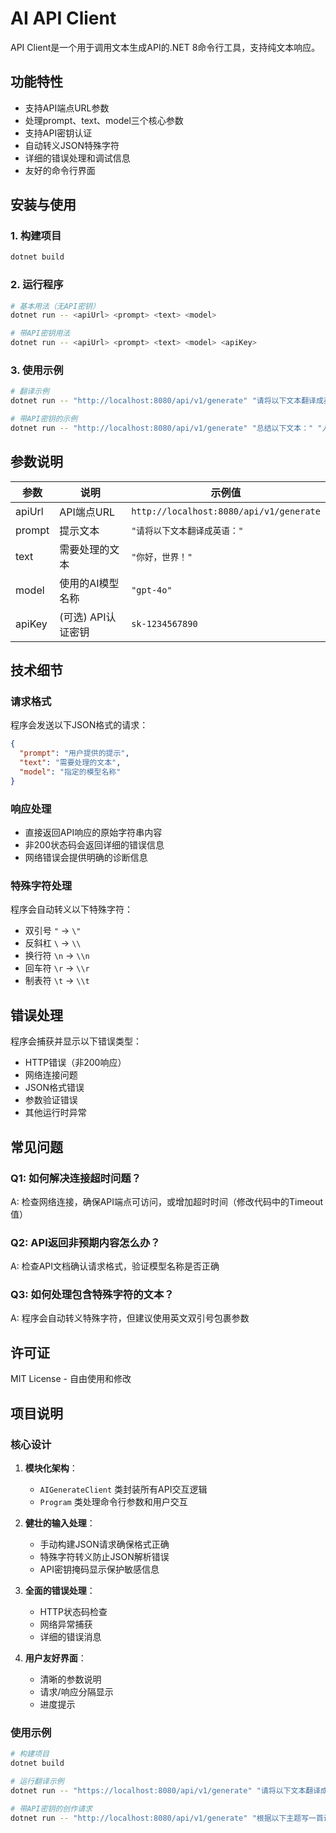 # AI API Client

API Client是一个用于调用文本生成API的.NET 8命令行工具，支持纯文本响应。

## 功能特性

- 支持API端点URL参数
- 处理prompt、text、model三个核心参数
- 支持API密钥认证
- 自动转义JSON特殊字符
- 详细的错误处理和调试信息
- 友好的命令行界面

## 安装与使用

### 1. 构建项目
```bash
dotnet build
```

### 2. 运行程序
```bash
# 基本用法（无API密钥）
dotnet run -- <apiUrl> <prompt> <text> <model>

# 带API密钥用法
dotnet run -- <apiUrl> <prompt> <text> <model> <apiKey>
```

### 3. 使用示例
```bash
# 翻译示例
dotnet run -- "http://localhost:8080/api/v1/generate" "请将以下文本翻译成英语：" "你好，我的祖国是中国！" "gpt-4o"

# 带API密钥的示例
dotnet run -- "http://localhost:8080/api/v1/generate" "总结以下文本：" "人工智能是未来发展的关键领域" "gpt-4o" sk-1234567890
```

## 参数说明

| 参数    | 说明                                  | 示例值                                      |
|---------|---------------------------------------|---------------------------------------------|
| apiUrl  | API端点URL                            | `http://localhost:8080/api/v1/generate`   |
| prompt  | 提示文本                              | `"请将以下文本翻译成英语："`                |
| text    | 需要处理的文本                        | `"你好，世界！"`                            |
| model   | 使用的AI模型名称                      | `"gpt-4o"`                               |
| apiKey  | (可选) API认证密钥                    | `sk-1234567890`                             |

## 技术细节

### 请求格式
程序会发送以下JSON格式的请求：
```json
{
  "prompt": "用户提供的提示",
  "text": "需要处理的文本",
  "model": "指定的模型名称"
}
```

### 响应处理
- 直接返回API响应的原始字符串内容
- 非200状态码会返回详细的错误信息
- 网络错误会提供明确的诊断信息

### 特殊字符处理
程序会自动转义以下特殊字符：
- 双引号 `"` → `\"`
- 反斜杠 `\` → `\\`
- 换行符 `\n` → `\\n`
- 回车符 `\r` → `\\r`
- 制表符 `\t` → `\\t`

## 错误处理

程序会捕获并显示以下错误类型：
- HTTP错误（非200响应）
- 网络连接问题
- JSON格式错误
- 参数验证错误
- 其他运行时异常

## 常见问题

### Q1: 如何解决连接超时问题？
A: 检查网络连接，确保API端点可访问，或增加超时时间（修改代码中的Timeout值）

### Q2: API返回非预期内容怎么办？
A: 检查API文档确认请求格式，验证模型名称是否正确

### Q3: 如何处理包含特殊字符的文本？
A: 程序会自动转义特殊字符，但建议使用英文双引号包裹参数

## 许可证
MIT License - 自由使用和修改

## 项目说明

### 核心设计

1. **模块化架构**：
   - `AIGenerateClient` 类封装所有API交互逻辑
   - `Program` 类处理命令行参数和用户交互

2. **健壮的输入处理**：
   - 手动构建JSON请求确保格式正确
   - 特殊字符转义防止JSON解析错误
   - API密钥掩码显示保护敏感信息

3. **全面的错误处理**：
   - HTTP状态码检查
   - 网络异常捕获
   - 详细的错误消息

4. **用户友好界面**：
   - 清晰的参数说明
   - 请求/响应分隔显示
   - 进度提示

### 使用示例

```bash
# 构建项目
dotnet build

# 运行翻译示例
dotnet run -- "https://localhost:8080/api/v1/generate" "请将以下文本翻译成英语：" "你好，我的祖国是中国！" "gpt-4o"

# 带API密钥的创作请求
dotnet run -- "http://localhost:8080/api/v1/generate" "根据以下主题写一首诗：" "春天的花园" "gpt-4o" sk-1234567890
```

